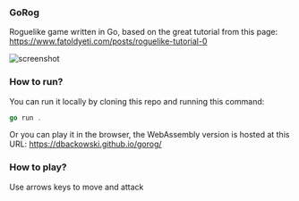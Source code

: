 ### GoRog

Roguelike game written in Go, based on the great tutorial from this page: https://www.fatoldyeti.com/posts/roguelike-tutorial-0

![screenshot](https://i.imgur.com/MCi5xNU.png)

### How to run?

You can run it locally by cloning this repo and running this command:

```go
go run .
```

Or you can play it in the browser, the WebAssembly version is hosted at this URL: https://dbackowski.github.io/gorog/

### How to play?

Use arrows keys to move and attack
